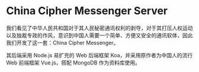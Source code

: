 # China Cipher Messenger Server

我们看见了中华人民共和国对于其人民秘密通讯权利的剥夺，对于其打压人权运动以及独裁专政的作风，意识到中国人需要一个简单、方便又安全的通讯软体，因此我们开发了这一套：China Cipher Messenger。

其后端采用 Node.js 易扩充的 Web 后端框架 Koa，并采用原作者为中国人的流行 Web 前端框架 Vue.js，搭配 MongoDB 作为资料库使用。